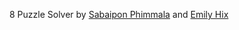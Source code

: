 8 Puzzle Solver by [Sabaipon Phimmala](https://github.com/bphimmala) and [Emily Hix](https://github.com/emilyhix)
